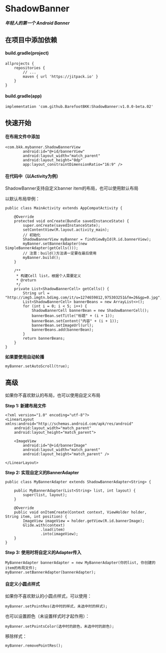 # ShadowBanner

***年轻人的第一个 Android Banner***

## 在项目中添加依赖

#### build.gradle(project)

```
allprojects {
    repositories {
        // ...
        maven { url 'https://jitpack.io' }
    }
}
```

#### build.gradle(app)

```
implementation 'com.github.BarefootBKK:ShadowBanner:v1.0.0-beta.02'
```

## 快速开始

#### 在布局文件中添加

```
<com.bkk.mybanner.ShadowBannerView
        android:id="@+id/bannerView"
        android:layout_width="match_parent"
        android:layout_height="0dp"
        app:layout_constraintDimensionRatio="16:9" />
```

#### 在代码中（以Activity为例）
ShadowBanner支持自定义banner item的布局，也可以使用默认布局

以默认布局举例：

```
public class MainActivity extends AppCompatActivity {

    @Override
    protected void onCreate(Bundle savedInstanceState) {
        super.onCreate(savedInstanceState);
        setContentView(R.layout.activity_main);
        // 初始化
        ShadowBannerView myBanner = findViewById(R.id.bannerView);
        myBanner.setBannerAdapter(new SimpleBannerAdapter(getCells()));
        // 注意：build()方法请一定要在最后使用
        myBanner.build();
    }

    /**
     * 构建Cell list，根据个人需要定义
     * @return
     */
    private List<ShadowBannerCell> getCells() {
        String url = "http://img5.imgtn.bdimg.com/it/u=1274659812,975303251&fm=26&gp=0.jpg";
        List<ShadowBannerCell> bannerBeans = new ArrayList<>();
        for (int i = 0; i < 5; i++) {
            ShadowBannerCell bannerBean = new ShadowBannerCell();
            bannerBean.setTitle("标题" + (i + 1));
            bannerBean.setContent("内容" + (i + 1));
            bannerBean.setImageUrl(url);
            bannerBeans.add(bannerBean);
        }
        return bannerBeans;
    }
}
```

**如果要使用自动轮播**

```
myBanner.setAutoScroll(true);
```

## 高级

如果你不喜欢默认的布局，也可以使用自定义布局

**Step 1: 新建布局文件**

```
<?xml version="1.0" encoding="utf-8"?>
<LinearLayout xmlns:android="http://schemas.android.com/apk/res/android"
    android:layout_width="match_parent"
    android:layout_height="match_parent">

    <ImageView
        android:id="@+id/bannerImage"
        android:layout_width="match_parent"
        android:layout_height="match_parent" />

</LinearLayout>
```

**Step 2: 实现自定义的BannerAdapter**

```
public class MyBannerAdapter extends ShadowBannerAdapter<String> {

    public MyBannerAdapter(List<String> list, int layout) {
        super(list, layout);
    }

    @Override
    public void onItemCreate(Context context, ViewHolder holder, String item, int position) {
        ImageView imageView = holder.getView(R.id.bannerImage);
        Glide.with(context)
                .load(item)
                .into(imageView);
    }
}
```

**Step 3: 使用时将自定义的Adapter传入**

```
MyBannerAdapter bannerAdapter = new MyBannerAdapter(你的list, 你创建的item的布局文件);
myBanner.setBannerAdapter(bannerAdapter);
```

#### 自定义小圆点样式

如果你不喜欢默认的小圆点样式，可以使用：

```
myBanner.setPointRes(选中时的样式，未选中时的样式);
```
也可以设置颜色（未设置样式时才起作用）：
```
myBanner.setPointsColor(选中时的颜色，未选中时的颜色);
```
移除样式：
```
myBanner.removePointRes();
```
